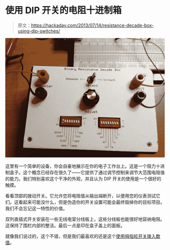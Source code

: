 # 使用 DIP 开关的电阻十进制箱

> 原文：<https://hackaday.com/2013/07/14/resistance-decade-box-using-dip-switches/>

![resistance-decade-box](img/d2f52844e0689c56e8a29c8d0b4608e8.png)

这里有一个简单的设备，你会自豪地展示在你的电子工作台上。这是一个阻力十进制盒子。这个概念已经存在很久了——它提供了通过调节控制来调节大范围电阻值的能力。我们特别喜欢这个干净的外观，并且认为 DIP 开关的使用是一个很好的触摸。

看看顶部的拨动开关。它允许您将电阻值从输出端断开，以便用您的仪表测试它们。这看起来可能没什么，但是伪造你的开关设置可能会最终毁掉你的目标项目。我们不会忘记这一特性的价值。

双列直插式开关安装在一些无线电室分线板上，这些分线板也能很好地容纳电阻。这保持了围栏内部的整洁。最后一点是印在盒子盖上的面板。

就像我们说过的，这个不错，但是我们最喜欢的还是这个[使用拇指轮开关拨入数值](http://hackaday.com/2012/08/21/building-a-resistor-substitution-decade-box/)。